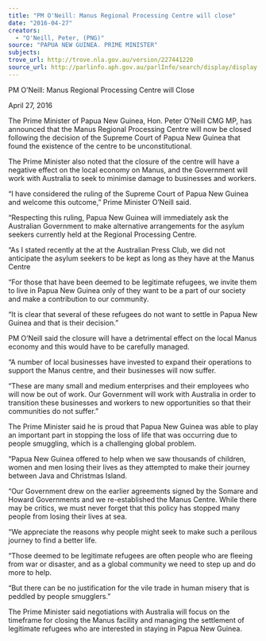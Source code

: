 ```yaml
---
title: "PM O'Neill: Manus Regional Processing Centre will close"
date: "2016-04-27"
creators:
  - "O'Neill, Peter, (PNG)"
source: "PAPUA NEW GUINEA. PRIME MINISTER"
subjects:
trove_url: http://trove.nla.gov.au/version/227441220
source_url: http://parlinfo.aph.gov.au/parlInfo/search/display/display.w3p;query=Id%3A%22media/pressrel/4538801%22
---
```


 PM O’Neill: Manus Regional Processing Centre will Close 

 April 27, 2016 

 The Prime Minister of Papua New Guinea, Hon. Peter O’Neill CMG MP, has  announced that the Manus Regional Processing Centre will now be closed following  the decision of the Supreme Court of Papua New Guinea that found the existence of  the centre to be unconstitutional. 

 The Prime Minister also noted that the closure of the centre will have a negative  effect on the local economy on Manus, and the Government will work with Australia  to seek to minimise damage to businesses and workers. 

 “I have considered the ruling of the Supreme Court of Papua New Guinea and  welcome this outcome,” Prime Minister O’Neill said. 

 “Respecting this ruling, Papua New Guinea will immediately ask the Australian  Government to make alternative arrangements for the asylum seekers currently held  at the Regional Processing Centre. 

 “As I stated recently at the at the Australian Press Club, we did not anticipate the  asylum seekers to be kept as long as they have at the Manus Centre 

 “For those that have been deemed to be legitimate refugees, we invite them to live in  Papua New Guinea only of they want to be a part of our society and make a  contribution to our community.  

 “It is clear that several of these refugees do not want to settle in Papua New Guinea  and that is their decision.” 

 PM O’Neill said the closure will have a detrimental effect on the local Manus  economy and this would have to be carefully managed. 

 “A number of local businesses have invested to expand their operations to support  the Manus centre, and their businesses will now suffer. 

 “These are many small and medium enterprises and their employees who will now  be out of work. Our Government will work with Australia in order to transition these  businesses and workers to new opportunities so that their communities do not  suffer.” 

 The Prime Minister said he is proud that Papua New Guinea was able to play an  important part in stopping the loss of life that was occurring due to people smuggling,  which is a challenging global problem. 

 “Papua New Guinea offered to help when we saw thousands of children, women and  men losing their lives as they attempted to make their journey between Java and  Christmas Island. 

 “Our Government drew on the earlier agreements signed by the Somare and Howard  Governments and we re-established the Manus Centre. While there may be critics,  we must never forget that this policy has stopped many people from losing their lives  at sea. 

 “We appreciate the reasons why people might seek to make such a perilous journey  to find a better life. 

 “Those deemed to be legitimate refugees are often people who are fleeing from war  or disaster, and as a global community we need to step up and do more to help. 

 “But there can be no justification for the vile trade in human misery that is peddled by  people smugglers.” 

 The Prime Minister said negotiations with Australia will focus on the timeframe for  closing the Manus facility and managing the settlement of legitimate refugees who  are interested in staying in Papua New Guinea. 

 

